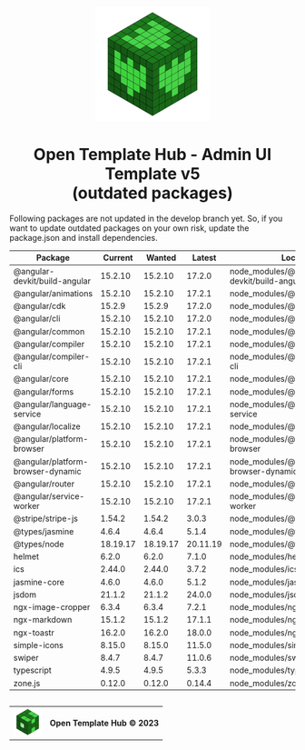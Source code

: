 <p align="center">
  <a href="https://opentemplatehub.com">
    <img src="https://raw.githubusercontent.com/open-template-hub/open-template-hub.github.io/master/assets/logo/ui/admin-ui-logo.png" alt="Logo" width=200>
  </a>
</p>


<h1 align="center">
Open Template Hub - Admin UI Template v5
  <br/>
(outdated packages)
</h1>

Following packages are not updated in the develop branch yet. So, if you want to update outdated packages on your own risk, update the package.json and install dependencies.

| Package | Current | Wanted | Latest | Location |
| --- | --- | --- | --- | --- |
| @angular-devkit/build-angular | 15.2.10 | 15.2.10 | 17.2.0 | node_modules/@angular-devkit/build-angular |
| @angular/animations | 15.2.10 | 15.2.10 | 17.2.1 | node_modules/@angular/animations |
| @angular/cdk | 15.2.9 | 15.2.9 | 17.2.0 | node_modules/@angular/cdk |
| @angular/cli | 15.2.10 | 15.2.10 | 17.2.0 | node_modules/@angular/cli |
| @angular/common | 15.2.10 | 15.2.10 | 17.2.1 | node_modules/@angular/common |
| @angular/compiler | 15.2.10 | 15.2.10 | 17.2.1 | node_modules/@angular/compiler |
| @angular/compiler-cli | 15.2.10 | 15.2.10 | 17.2.1 | node_modules/@angular/compiler-cli |
| @angular/core | 15.2.10 | 15.2.10 | 17.2.1 | node_modules/@angular/core |
| @angular/forms | 15.2.10 | 15.2.10 | 17.2.1 | node_modules/@angular/forms |
| @angular/language-service | 15.2.10 | 15.2.10 | 17.2.1 | node_modules/@angular/language-service |
| @angular/localize | 15.2.10 | 15.2.10 | 17.2.1 | node_modules/@angular/localize |
| @angular/platform-browser | 15.2.10 | 15.2.10 | 17.2.1 | node_modules/@angular/platform-browser |
| @angular/platform-browser-dynamic | 15.2.10 | 15.2.10 | 17.2.1 | node_modules/@angular/platform-browser-dynamic |
| @angular/router | 15.2.10 | 15.2.10 | 17.2.1 | node_modules/@angular/router |
| @angular/service-worker | 15.2.10 | 15.2.10 | 17.2.1 | node_modules/@angular/service-worker |
| @stripe/stripe-js | 1.54.2 | 1.54.2 | 3.0.3 | node_modules/@stripe/stripe-js |
| @types/jasmine | 4.6.4 | 4.6.4 | 5.1.4 | node_modules/@types/jasmine |
| @types/node | 18.19.17 | 18.19.17 | 20.11.19 | node_modules/@types/node |
| helmet | 6.2.0 | 6.2.0 | 7.1.0 | node_modules/helmet |
| ics | 2.44.0 | 2.44.0 | 3.7.2 | node_modules/ics |
| jasmine-core | 4.6.0 | 4.6.0 | 5.1.2 | node_modules/jasmine-core |
| jsdom | 21.1.2 | 21.1.2 | 24.0.0 | node_modules/jsdom |
| ngx-image-cropper | 6.3.4 | 6.3.4 | 7.2.1 | node_modules/ngx-image-cropper |
| ngx-markdown | 15.1.2 | 15.1.2 | 17.1.1 | node_modules/ngx-markdown |
| ngx-toastr | 16.2.0 | 16.2.0 | 18.0.0 | node_modules/ngx-toastr |
| simple-icons | 8.15.0 | 8.15.0 | 11.5.0 | node_modules/simple-icons |
| swiper | 8.4.7 | 8.4.7 | 11.0.6 | node_modules/swiper |
| typescript | 4.9.5 | 4.9.5 | 5.3.3 | node_modules/typescript |
| zone.js | 0.12.0 | 0.12.0 | 0.14.4 | node_modules/zone.js |

<table align="right"><tr><td><a href="https://opentemplatehub.com"><img src="https://raw.githubusercontent.com/open-template-hub/open-template-hub.github.io/master/assets/logo/brand-logo.png" width="50px" alt="oth"/></a></td><td><b>Open Template Hub © 2023</b></td></tr></table>

